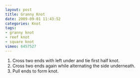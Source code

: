```yaml
---
layout: post
title: Granny Knot
date: 2009-09-01 11:43:52
categories: Knot
tags:
- granny knot
- reef knot
- square knot
vimeo: 6457527
---
```


1. Cross two ends with left under and tie first half knot.
1. Cross two ends again while alternating the side underneath.
1. Pull ends to form knot.

